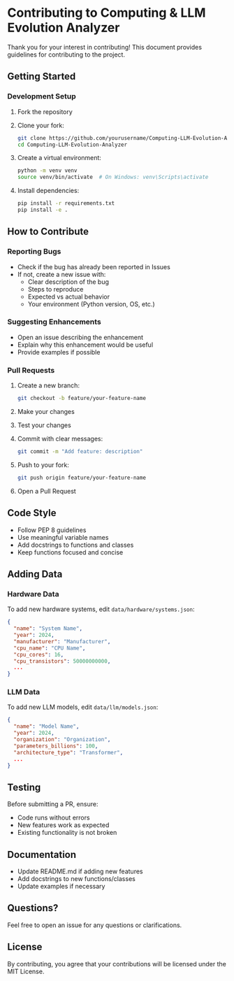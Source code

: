 # Contributing to Computing & LLM Evolution Analyzer

Thank you for your interest in contributing! This document provides guidelines for contributing to the project.

## Getting Started

### Development Setup

1. Fork the repository
2. Clone your fork:
   ```bash
   git clone https://github.com/yourusername/Computing-LLM-Evolution-Analyzer.git
   cd Computing-LLM-Evolution-Analyzer
   ```

3. Create a virtual environment:
   ```bash
   python -m venv venv
   source venv/bin/activate  # On Windows: venv\Scripts\activate
   ```

4. Install dependencies:
   ```bash
   pip install -r requirements.txt
   pip install -e .
   ```

## How to Contribute

### Reporting Bugs

- Check if the bug has already been reported in Issues
- If not, create a new issue with:
  - Clear description of the bug
  - Steps to reproduce
  - Expected vs actual behavior
  - Your environment (Python version, OS, etc.)

### Suggesting Enhancements

- Open an issue describing the enhancement
- Explain why this enhancement would be useful
- Provide examples if possible

### Pull Requests

1. Create a new branch:
   ```bash
   git checkout -b feature/your-feature-name
   ```

2. Make your changes

3. Test your changes

4. Commit with clear messages:
   ```bash
   git commit -m "Add feature: description"
   ```

5. Push to your fork:
   ```bash
   git push origin feature/your-feature-name
   ```

6. Open a Pull Request

## Code Style

- Follow PEP 8 guidelines
- Use meaningful variable names
- Add docstrings to functions and classes
- Keep functions focused and concise

## Adding Data

### Hardware Data

To add new hardware systems, edit `data/hardware/systems.json`:

```json
{
  "name": "System Name",
  "year": 2024,
  "manufacturer": "Manufacturer",
  "cpu_name": "CPU Name",
  "cpu_cores": 16,
  "cpu_transistors": 50000000000,
  ...
}
```

### LLM Data

To add new LLM models, edit `data/llm/models.json`:

```json
{
  "name": "Model Name",
  "year": 2024,
  "organization": "Organization",
  "parameters_billions": 100,
  "architecture_type": "Transformer",
  ...
}
```

## Testing

Before submitting a PR, ensure:
- Code runs without errors
- New features work as expected
- Existing functionality is not broken

## Documentation

- Update README.md if adding new features
- Add docstrings to new functions/classes
- Update examples if necessary

## Questions?

Feel free to open an issue for any questions or clarifications.

## License

By contributing, you agree that your contributions will be licensed under the MIT License.
